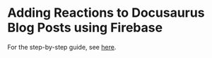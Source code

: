 # Adding Reactions to Docusaurus Blog Posts using Firebase

For the step-by-step guide, see [here](https://blog.ovisly.com/docusaurus-blog-reactions).
